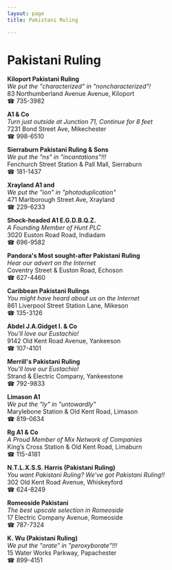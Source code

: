 ```yaml
---
layout: page 
title: Pakistani Ruling

---
```



# Pakistani Ruling


 **Kiloport Pakistani Ruling**  
_We put the "characterized" in "noncharacterized"!_  
83 Northumberland Avenue Avenue, Kiloport  
☎ 735-3982

**A1 & Co**  
_Turn just outside at Junction 71, Continue for 8 feet_  
7231 Bond Street Ave, Mikechester  
☎ 998-6510

**Sierraburn Pakistani Ruling & Sons**  
_We put the "ns" in "incantations"!!!_  
Fenchurch Street Station & Pall Mall, Sierraburn  
☎ 181-1437

**Xrayland A1 and**  
_We put the "ion" in "photoduplication"_  
471 Marlborough Street Ave, Xrayland  
☎ 229-6233

**Shock-headed A1 E.G.D.B.Q.Z.**  
_A Founding Member of Hunt PLC_  
3020 Euston Road Road, Indiadam  
☎ 696-9582

**Pandora's Most sought-after Pakistani Ruling**  
_Hear our advert on the Internet_  
Coventry Street & Euston Road, Echoson  
☎ 627-4460

**Caribbean Pakistani Rulings**  
_You might have heard about us on the Internet_  
861 Liverpool Street Station Lane, Mikeson  
☎ 135-3126

**Abdel J.A.Gidget I. & Co**  
_You'll love our Eustachio!_  
9142 Old Kent Road Avenue, Yankeeson  
☎ 107-4101

**Merrill's Pakistani Ruling**  
_You'll love our Eustachio!_  
Strand & Electric Company, Yankeestone  
☎ 792-9833

**Limason A1**  
_We put the "ly" in "untowardly"_  
Marylebone Station & Old Kent Road, Limason  
☎ 819-0634

**Rg A1 & Co**  
_A Proud Member of Mix Network of Companies_  
King’s Cross Station & Old Kent Road, Limaburn  
☎ 115-4181

**N.T.L.X.S.S. Harris (Pakistani Ruling)**  
_You want Pakistani Ruling? We've got Pakistani Ruling!!_  
302 Old Kent Road Avenue, Whiskeyford  
☎ 624-8249

**Romeoside Pakistani**  
_The best upscale selection in Romeoside_  
17 Electric Company Avenue, Romeoside  
☎ 787-7324

**K. Wu (Pakistani Ruling)**  
_We put the "orate" in "peroxyborate"!!!_  
15 Water Works Parkway, Papachester  
☎ 899-4151

